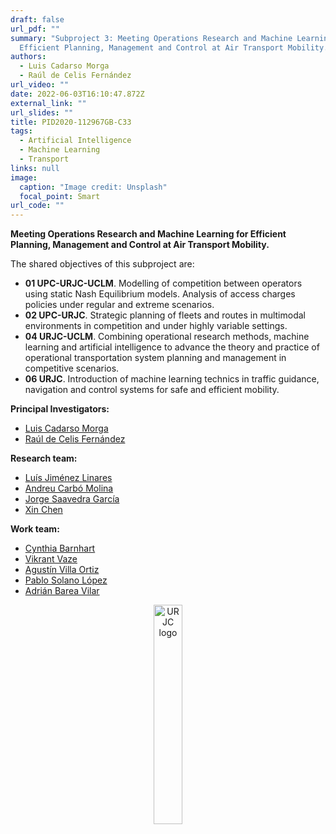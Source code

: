 ```yaml
---
draft: false
url_pdf: ""
summary: "Subproject 3: Meeting Operations Research and Machine Learning for
  Efficient Planning, Management and Control at Air Transport Mobility."
authors:
  - Luis Cadarso Morga
  - Raúl de Celis Fernández
url_video: ""
date: 2022-06-03T16:10:47.872Z
external_link: ""
url_slides: ""
title: PID2020-112967GB-C33
tags:
  - Artificial Intelligence
  - Machine Learning
  - Transport
links: null
image:
  caption: "Image credit: Unsplash"
  focal_point: Smart
url_code: ""
---
```

**Meeting Operations Research and Machine Learning for Efficient Planning, Management and Control at Air Transport Mobility.**

The shared objectives of this subproject are:

* **01 UPC-URJC-UCLM**. Modelling of competition between operators using static Nash Equilibrium models. Analysis of access charges policies under regular and extreme scenarios.
* **02 UPC-URJC**. Strategic planning of fleets and routes in multimodal environments in competition and under highly variable settings.
* **04 URJC-UCLM**. Combining operational research methods, machine learning and artificial intelligence to advance the theory and practice of operational transportation system planning and management in competitive scenarios.
* **06 URJC**. Introduction of machine learning technics in traffic guidance, navigation and control systems for safe and efficient mobility.

**Principal Investigators:**

* [Luis Cadarso Morga](/author/luis-cadarso-morga/)
* [Raúl de Celis Fernández](/author/raul-de-celis-fernandez/)

**Research team:**

* [Luís Jiménez Linares](/author/luis-jimenez-linares)
* [Andreu Carbó Molina](/author/andreu-carbo-molina)
* [Jorge Saavedra García](/author/jorge-saavedra-garcia)
* [Xin Chen](/author/xin-chen)

**Work team:**

* [Cynthia Barnhart](/author/cynthia-barnhart)
* [Vikrant Vaze](/author/vikrant-vaze)
* [Agustín Villa Ortiz](/author/agustin-villa-ortiz)
* [Pablo Solano López](/author/pablo-solano-lopez)
* [Adrián Barea Vilar](/author/adrian-barea-vilar)

<center><a href="https://www.urjc.es" target="_blank"><img src="/files/images/URJC.png" alt="URJC logo" style="display:inline-block;width:30%;height:auto;"></a></center>